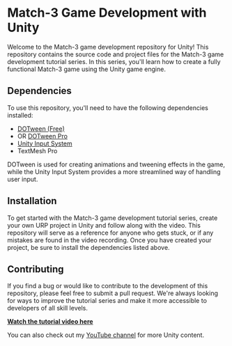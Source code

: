 # Match-3 Game Development with Unity

Welcome to the Match-3 game development repository for Unity! This repository contains the source code and project files for the Match-3 game development tutorial series. In this series, you'll learn how to create a fully functional Match-3 game using the Unity game engine.

## Dependencies

To use this repository, you'll need to have the following dependencies installed:

- [DOTween (Free)](https://assetstore.unity.com/packages/tools/animation/dotween-hotween-v2-27676)
- OR [DOTween Pro](https://assetstore.unity.com/packages/tools/visual-scripting/dotween-pro-32416?aid=1101lw3sv)
- [Unity Input System](https://www.youtube.com/watch?v=wjJa6oYNg4Y)
- TextMesh Pro

DOTween is used for creating animations and tweening effects in the game, while the Unity Input System provides a more streamlined way of handling user input.

## Installation

To get started with the Match-3 game development tutorial series, create your own URP project in Unity and follow along with the video. This repository will serve as a reference for anyone who gets stuck, or if any mistakes are found in the video recording. Once you have created your project, be sure to install the dependencies listed above.

## Contributing

If you find a bug or would like to contribute to the development of this repository, please feel free to submit a pull request. We're always looking for ways to improve the tutorial series and make it more accessible to developers of all skill levels.

[**Watch the tutorial video here**](https://youtu.be/ErHEZ5YGQ5M)

You can also check out my [YouTube channel](https://www.youtube.com/@git-amend) for more Unity content.
